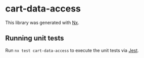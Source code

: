 # cart-data-access

This library was generated with [Nx](https://nx.dev).

## Running unit tests

Run `nx test cart-data-access` to execute the unit tests via [Jest](https://jestjs.io).
